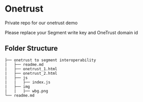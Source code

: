 # Onetrust

Private repo for our onetrust demo

Please replace your Segment write key and OneTrust domain id

## Folder Structure

```
├── onetrust to segment interoperability
|   ├── readme.md
|   ├── onetrust_1.html
|   ├── onetrust_2.html
|   ├── js
|   |   ├── index.js
|   ├── img
|   |   ├── wbg.png
└── readme.md
```
